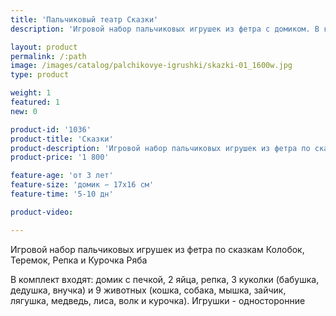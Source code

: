 ```yaml
---
title: 'Пальчиковый театр Сказки'
description: 'Игровой набор пальчиковых игрушек из фетра с домиком. В комплект игры входят персонажи для сказок Колобок, Теремок, Репка и Курочка ряба'

layout: product
permalink: /:path
image: /images/catalog/palchikovye-igrushki/skazki-01_1600w.jpg
type: product

weight: 1
featured: 1
new: 0

product-id: '1036'
product-title: 'Сказки'
product-description: 'Игровой набор пальчиковых игрушек из фетра по сказкам Колобок, Теремок, Репка и Курочка Ряба<br /><br />В комплект входят: домик с печкой, 2 яйца, репка, 3 куколки (бабушка, дедушка, внучка) и 9 животных (кошка, собака, мышка, зайчик, лягушка, медведь, лиса, волк и курочка). Игрушки - односторонние'
product-price: '1 800'

feature-age: 'от 3 лет'
feature-size: 'домик ∽ 17х16 см'
feature-time: '5-10 дн'

product-video: 

---
```

Игровой набор пальчиковых игрушек из фетра по сказкам Колобок, Теремок, Репка и Курочка Ряба

В комплект входят: домик с печкой, 2 яйца, репка, 3 куколки (бабушка, дедушка, внучка) и 9 животных (кошка, собака, мышка, зайчик, лягушка, медведь, лиса, волк и курочка). Игрушки - односторонние